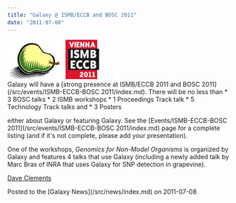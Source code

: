 ```yaml
---
title: "Galaxy @ ISMB/ECCB and BOSC 2011"
date: "2011-07-08"
---
```


<div class='right'><a href='http://www.open-bio.org/wiki/BOSC_2011'><img src="/src/images/logos/BOSC_logo.png" alt="BOSC 2011" width="120" /></a>&nbsp;&nbsp;&nbsp;<a href='http://www.iscb.org/ismbeccb2011'><img src="/src/events/ISMB2011Logo80.png" alt="ISMB/ECCB 2011" /></a></div>Galaxy will have a [strong presence at ISMB/ECCB 2011 and BOSC 2011](/src/events/ISMB-ECCB-BOSC 2011/index.md).  There will be no less than 
* 3 BOSC talks
* 2 ISMB workshops
* 1 Proceedings Track talk
* 5 Technology Track talks and 
* 3 Posters

either about Galaxy or featuring Galaxy.  See the [Events/ISMB-ECCB-BOSC 2011](/src/events/ISMB-ECCB-BOSC 2011/index.md) page for a complete listing (and if it's not complete, please add your presentation).

One of the workshops, *Genomics for Non-Model Organisms* is organized by Galaxy and features 4 talks that use Galaxy (including a newly added talk by Marc Bras of INRA that uses Galaxy for SNP detection in grapevine).

[Dave Clements](/src/people/dave-clements/index.md)

<div class='newsItemFooter'>Posted to the [Galaxy News](/src/news/index.md) on 2011-07-08</div>

